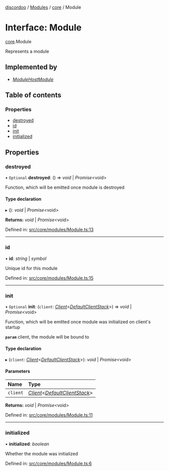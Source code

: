 [discordoo](../README.md) / [Modules](../modules.md) / [core](../modules/core.md) / Module

# Interface: Module

[core](../modules/core.md).Module

Represents a module

## Implemented by

- [*ModuleHostModule*](../classes/wrapper.modulehostmodule.md)

## Table of contents

### Properties

- [destroyed](core.module.md#destroyed)
- [id](core.module.md#id)
- [init](core.module.md#init)
- [initialized](core.module.md#initialized)

## Properties

### destroyed

• `Optional` **destroyed**: () => *void* \| *Promise*<void\>

Function, which will be emitted once module is destroyed

#### Type declaration

▸ (): *void* \| *Promise*<void\>

**Returns:** *void* \| *Promise*<void\>

Defined in: [src/core/modules/Module.ts:13](https://github.com/Discordoo/discordoo/blob/75592d0/src/core/modules/Module.ts#L13)

___

### id

• **id**: *string* \| *symbol*

Unique id for this module

Defined in: [src/core/modules/Module.ts:15](https://github.com/Discordoo/discordoo/blob/75592d0/src/core/modules/Module.ts#L15)

___

### init

• `Optional` **init**: (`client`: [*Client*](../classes/core.client.md)<[*DefaultClientStack*](core.defaultclientstack.md)\>) => *void* \| *Promise*<void\>

Function, which will be emitted once module was initialized on client's startup

**`param`** client, the module will be bound to

#### Type declaration

▸ (`client`: [*Client*](../classes/core.client.md)<[*DefaultClientStack*](core.defaultclientstack.md)\>): *void* \| *Promise*<void\>

#### Parameters

| Name | Type |
| :------ | :------ |
| `client` | [*Client*](../classes/core.client.md)<[*DefaultClientStack*](core.defaultclientstack.md)\> |

**Returns:** *void* \| *Promise*<void\>

Defined in: [src/core/modules/Module.ts:11](https://github.com/Discordoo/discordoo/blob/75592d0/src/core/modules/Module.ts#L11)

___

### initialized

• **initialized**: *boolean*

Whether the module was initialized

Defined in: [src/core/modules/Module.ts:6](https://github.com/Discordoo/discordoo/blob/75592d0/src/core/modules/Module.ts#L6)
